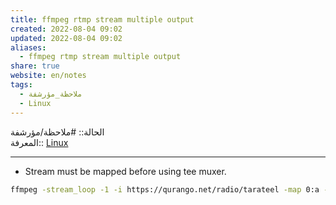 ```yaml
---  
title: ffmpeg rtmp stream multiple output  
created: 2022-08-04 09:02  
updated: 2022-08-04 09:02  
aliases:  
  - ffmpeg rtmp stream multiple output  
share: true  
website: en/notes  
tags:  
  - ملاحظة_مؤرشفة  
  - Linux  
---  
```

  
  
  
الحالة:: #ملاحظة/مؤرشفة  
المعرفة:: [Linux](Linux.md)  
  
---  
  
- Stream must be mapped before using tee muxer.  
  
```bash  
ffmpeg -stream_loop -1 -i https://qurango.net/radio/tarateel -map 0:a -c:a aac -f tee "[f=flv:onfail=ignore]rtmps://server1|[f=flv:onfail=ignore]rtmps://server2"  
```  
